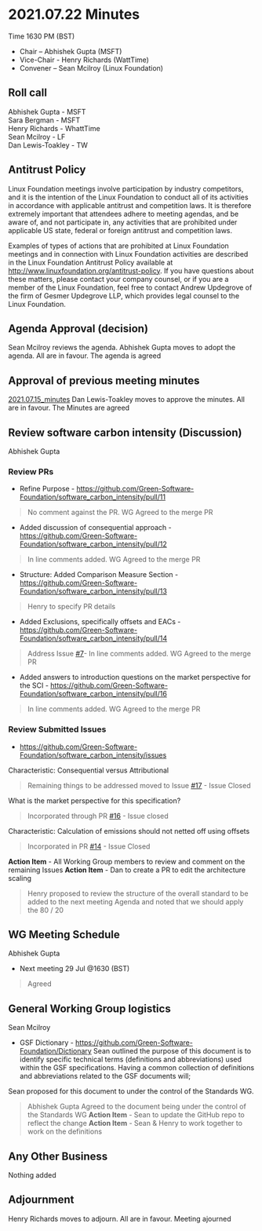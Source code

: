 # 2021.07.22 Minutes
Time 1630 PM (BST)

- Chair – Abhishek Gupta (MSFT)
- Vice-Chair - Henry Richards (WattTime)
- Convener – Sean Mcilroy (Linux Foundation)
  
## Roll call
Abhishek Gupta - MSFT <br>
Sara Bergman - MSFT <br>
Henry Richards - WhattTime <br>
Sean Mcilroy - LF <br>
Dan Lewis-Toakley - TW <br> 
  
## Antitrust Policy
Linux Foundation meetings involve participation by industry competitors, and it is the intention of the Linux Foundation to conduct 
all of its activities in accordance with applicable antitrust and competition laws. 
It is therefore extremely important that attendees adhere to meeting agendas, and be aware of, and not participate in, any activities 
that are prohibited under applicable US state, federal or foreign antitrust and competition laws.

Examples of types of actions that are prohibited at Linux Foundation meetings and in connection with Linux Foundation activities are 
described in the Linux Foundation Antitrust Policy available at http://www.linuxfoundation.org/antitrust-policy. 
If you have questions about these matters, please contact your company counsel, or if you are a member of the Linux Foundation, 
feel free to contact Andrew Updegrove of the firm of Gesmer Updegrove LLP, which provides legal counsel to the Linux Foundation.
  
## Agenda Approval (decision) 
Sean Mcilroy reviews the agenda. Abhishek Gupta moves to adopt the agenda. All are in favour. The agenda is agreed
  
## Approval of previous meeting minutes
[2021.07.15_minutes](https://github.com/Green-Software-Foundation/standards_wg/blob/main/Agenda_Minutes/2021.07.15_minutes.md)
Dan Lewis-Toakley moves to approve the minutes. All are in favour. The Minutes are agreed

## Review software carbon intensity (Discussion)
Abhishek Gupta
 
 ### Review PRs
  - Refine Purpose - https://github.com/Green-Software-Foundation/software_carbon_intensity/pull/11
 > No comment against the PR. WG Agreed to the merge PR
  
  - Added discussion of consequential approach - https://github.com/Green-Software-Foundation/software_carbon_intensity/pull/12
 > In line comments added. WG Agreed to the merge PR

  - Structure: Added Comparison Measure Section - https://github.com/Green-Software-Foundation/software_carbon_intensity/pull/13
 > Henry to specify PR details
 
  - Added Exclusions, specifically offsets and EACs - https://github.com/Green-Software-Foundation/software_carbon_intensity/pull/14
 > Address Issue [#7](https://github.com/Green-Software-Foundation/software_carbon_intensity/issues/7)- In line comments added. WG Agreed to the merge PR
 
  - Added answers to introduction questions on the market perspective for the SCI - https://github.com/Green-Software-Foundation/software_carbon_intensity/pull/16
 > In line comments added. WG Agreed to the merge PR
 
 
### Review Submitted Issues 
- https://github.com/Green-Software-Foundation/software_carbon_intensity/issues

Characteristic: Consequential versus Attributional 
> Remaining things to be addressed moved to Issue [#17](https://github.com/Green-Software-Foundation/software_carbon_intensity/issues/17) - Issue Closed

What is the market perspective for this specification?
> Incorporated through PR [#16](https://github.com/Green-Software-Foundation/software_carbon_intensity/pull/16) - Issue closed

Characteristic: Calculation of emissions should not netted off using offsets
> Incorporated in PR [#14](https://github.com/Green-Software-Foundation/software_carbon_intensity/pull/14) - Issue Closed

**Action Item** - All Working Group members to review and comment on the remaining Issues
**Action Item** - Dan to create a PR to edit the architecture scaling

> Henry proposed to review the structure of the overall standard to be added to the next meeting Agenda and noted that we should apply the 80 / 20

## WG Meeting Schedule
Abhishek Gupta
- Next meeting 29 Jul @1630 (BST) 
> Agreed

## General Working Group logistics
Sean Mcilroy
- GSF Dictionary - https://github.com/Green-Software-Foundation/Dictionary
 Sean outlined the purpose of this document is to identify specific technical terms (definitions and abbreviations) used within the GSF specifications. 
 Having a common collection of definitions and abbreviations related to the GSF documents will;

Sean proposed for this document to under the control of the Standards WG.

> Abhishek Gupta Agreed to the document being under the control of the Standards WG
**Action Item** - Sean to update the GitHub repo to reflect the change
**Action Item** - Sean & Henry to work together to work on the definitions

## Any Other Business
Nothing added

## Adjournment
Henry Richards moves to adjourn. All are in favour. Meeting ajourned
